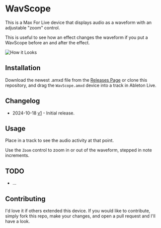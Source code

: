 # WavScope

This is a Max For Live device that displays audio as a waveform with an adjustable "zoom" control.

This is useful to see how an effect changes the waveform if you put a WavScope before an and after the effect.

![How it Looks](images/device.gif)

## Installation

Download the newest .amxd file from the [Releases Page](https://github.com/zsteinkamp/m4l-WavScope/releases) or clone this repository, and drag the `WavScope.amxd` device into a track in Ableton Live.

## Changelog

* 2024-10-18 [v1](https://github.com/zsteinkamp/m4l-WavScope/releases/v1/download/WavScope-v1.amxd) - Initial release.

## Usage

Place in a track to see the audio activity at that point.

Use the `Zoom` control to zoom in or out of the waveform, stepped in note increments.

## TODO

* ...

## Contributing

I'd love it if others extended this device. If you would like to contribute, simply fork this repo, make your changes, and open a pull request and I'll have a look.
